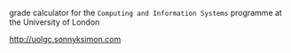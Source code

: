 grade calculator for the `Computing and Information Systems` programme at the University of London

http://uolgc.sonnyksimon.com
